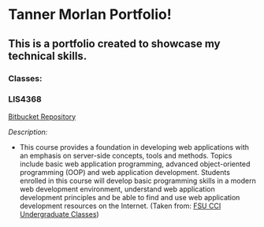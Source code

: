 # Tanner Morlan Portfolio!

## This is a portfolio created to showcase my technical skills.

### Classes:

### LIS4368

[Bitbucket Repository](https://bitbucket.org/tannerworkspace/lis4368/src/master/)

*Description:*

- This course provides a foundation in developing web applications with an emphasis on server-side concepts, tools and methods. Topics include basic web application programming, advanced object-oriented programming (OOP) and web application development. Students enrolled in this course will develop basic programming skills in a modern web development environment, understand web application development principles and be able to find and use web application development resources on the Internet. (Taken from: [FSU CCI Undergraduate Classes](https://ischool.cci.fsu.edu/academics/courses/undergrad/#LIS_4368))
